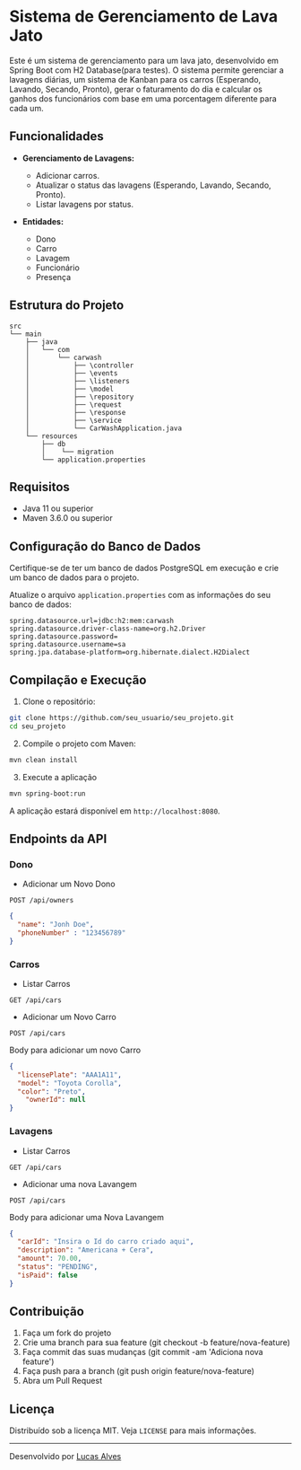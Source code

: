 # Sistema de Gerenciamento de Lava Jato

Este é um sistema de gerenciamento para um lava jato, desenvolvido em Spring Boot com H2 Database(para testes). O sistema permite gerenciar a lavagens diárias, um sistema de Kanban para os carros (Esperando, Lavando, Secando, Pronto), gerar o faturamento do dia e calcular os ganhos dos funcionários com base em uma porcentagem diferente para cada um.

## Funcionalidades

- **Gerenciamento de Lavagens:**
  - Adicionar carros.
  - Atualizar o status das lavagens (Esperando, Lavando, Secando, Pronto).
  - Listar lavagens por status.

- **Entidades:**
  - Dono
  - Carro
  - Lavagem
  - Funcionário
  - Presença

## Estrutura do Projeto

```files
src
└── main
    ├── java
    │   └── com
    │       └── carwash
    │           ├── \controller 
    │           ├── \events
    │           ├── \listeners
    │           ├── \model
    │           ├── \repository
    │           ├── \request
    │           ├── \response
    │           ├── \service
    │           └── CarWashApplication.java
    └── resources
        ├── db
        │    └── migration
        └── application.properties
```

## Requisitos

- Java 11 ou superior
- Maven 3.6.0 ou superior

## Configuração do Banco de Dados

Certifique-se de ter um banco de dados PostgreSQL em execução e crie um banco de dados para o projeto.

Atualize o arquivo `application.properties` com as informações do seu banco de dados:

```properties
spring.datasource.url=jdbc:h2:mem:carwash
spring.datasource.driver-class-name=org.h2.Driver
spring.datasource.password=
spring.datasource.username=sa
spring.jpa.database-platform=org.hibernate.dialect.H2Dialect
```

## Compilação e Execução
1. Clone o repositório:
```sh
git clone https://github.com/seu_usuario/seu_projeto.git
cd seu_projeto
```
2. Compile o projeto com Maven:
```sh
mvn clean install
```
3. Execute a aplicação
```sh
mvn spring-boot:run
```
A aplicação estará disponível em `http://localhost:8080`.

## Endpoints da API

### Dono
- Adicionar um Novo Dono
```http
POST /api/owners
```
```JSON
{
  "name": "Jonh Doe",
  "phoneNumber" : "123456789"
}
```

### Carros
- Listar Carros
```http
GET /api/cars
```

- Adicionar um Novo Carro
```http
POST /api/cars
```
Body para adicionar um novo Carro
```JSON 
{
  "licensePlate": "AAA1A11",
  "model": "Toyota Corolla",
  "color": "Preto",
	"ownerId": null
}
```

### Lavagens
- Listar Carros
```http
GET /api/cars
```

- Adicionar uma nova Lavangem
```http
POST /api/cars
```
Body para adicionar uma Nova Lavangem
```JSON 
{
  "carId": "Insira o Id do carro criado aqui",
  "description": "Americana + Cera",
  "amount": 70.00,
  "status": "PENDING",
  "isPaid": false
}
```


## Contribuição
1. Faça um fork do projeto
2. Crie uma branch para sua feature (git checkout -b feature/nova-feature)
3. Faça commit das suas mudanças (git commit -am 'Adiciona nova feature')
4. Faça push para a branch (git push origin feature/nova-feature)
5. Abra um Pull Request

## Licença
Distribuído sob a licença MIT. Veja `LICENSE` para mais informações.

---
Desenvolvido por [Lucas Alves](https://github.com/lucasgpalves)
